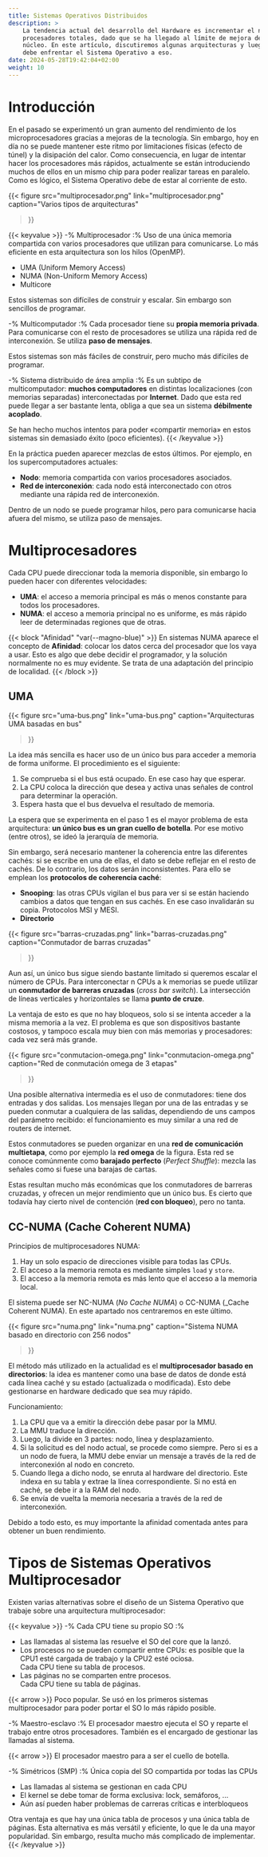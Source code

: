 ```yaml
---
title: Sistemas Operativos Distribuidos
description: >
    La tendencia actual del desarrollo del Hardware es incrementar el número de
    procesadores totales, dado que se ha llegado al límite de mejora de un solo
    núcleo. En este artículo, discutiremos algunas arquitecturas y luego cómo se
    debe enfrentar el Sistema Operativo a eso.
date: 2024-05-28T19:42:04+02:00
weight: 10
---
```


# Introducción

En el pasado se experimentó un gran aumento del rendimiento de los
microprocesadores gracias a mejoras de la tecnología. Sin embargo, hoy en día no
se puede mantener este ritmo por limitaciones físicas (efecto de túnel) y la
disipación del calor. Como consecuencia, en lugar de intentar hacer los
procesadores más rápidos, actualmente se están introduciendo muchos de ellos en
un mismo chip para poder realizar tareas en paralelo. Como es lógico, el Sistema
Operativo debe de estar al corriente de esto.

{{< figure
    src="multiprocesador.png"
    link="multiprocesador.png"
    caption="Varios tipos de arquitecturas"
>}}

{{< keyvalue >}}
-% Multiprocesador :%
Uso de una única memoria compartida con varios procesadores que utilizan para
comunicarse. Lo más eficiente en esta arquitectura son los hilos (OpenMP).

- UMA (Uniform Memory Access)
- NUMA (Non-Uniform Memory Access)
- Multicore

Estos sistemas son difíciles de construir y escalar. Sin embargo son sencillos
de programar.

-% Multicomputador :%
Cada procesador tiene su **propia memoria privada**. Para comunicarse con el
resto de procesadores se utiliza una rápida red de interconexión. Se utiliza
**paso de mensajes**.

Estos sistemas son más fáciles de construir, pero mucho más difíciles de
programar.

-% Sistema distribuido de área amplia :%
Es un subtipo de multicomputador: **muchos computadores** en distintas
localizaciones (con memorias separadas) interconectadas por **Internet**.
Dado que esta red puede llegar a ser bastante lenta, obliga a que sea un
sistema **débilmente acoplado**.

Se han hecho muchos intentos para poder «compartir memoria» en estos sistemas
sin demasiado éxito (poco eficientes).
{{< /keyvalue >}}

En la práctica pueden aparecer mezclas de estos últimos. Por ejemplo, en los
supercomputadores actuales:

- **Nodo**: memoria compartida con varios procesadores asociados.
- **Red de interconexión**: cada nodo está interconectado con otros mediante una
  rápida red de interconexión.

Dentro de un nodo se puede programar hilos, pero para comunicarse hacia afuera
del mismo, se utiliza paso de mensajes.

# Multiprocesadores

Cada CPU puede direccionar toda la memoria disponible, sin embargo lo pueden
hacer con diferentes velocidades:

- **UMA**: el acceso a memoria principal es más o menos constante para todos los
  procesadores.
- **NUMA**: el acceso a memoria principal no es uniforme, es más rápido leer de
  determinadas regiones que de otras.

{{< block "Afinidad" "var(--magno-blue)" >}}
En sistemas NUMA aparece el concepto de **Afinidad**: colocar los datos cerca
del procesador que los vaya a usar. Esto es algo que debe decidir el
programador, y la solución normalmente no es muy evidente. Se trata de una
adaptación del principio de localidad.
{{< /block >}}

## UMA

{{< figure
    src="uma-bus.png"
    link="uma-bus.png"
    caption="Arquitecturas UMA basadas en bus"
>}}

La idea más sencilla es hacer uso de un único bus para acceder a memoria de
forma uniforme. El procedimiento es el siguiente:

1. Se comprueba si el bus está ocupado. En ese caso hay que esperar.
2. La CPU coloca la dirección que desea y activa unas señales de control para
   determinar la operación.
3. Espera hasta que el bus devuelva el resultado de memoria.

La espera que se experimenta en el paso 1 es el mayor problema de esta
arquitectura: **un único bus es un gran cuello de botella**. Por ese motivo
(entre otros), se ideó la jerarquía de memoria.

Sin embargo, será necesario mantener la coherencia entre las diferentes cachés:
si se escribe en una de ellas, el dato se debe reflejar en el resto de cachés.
De lo contrario, los datos serán inconsistentes. Para ello se emplean los
**protocolos de coherencia caché**:

- **Snooping**: las otras CPUs vigilan el bus para ver si se están haciendo cambios
  a datos que tengan en sus cachés. En ese caso invalidarán su copia. Protocolos
  MSI y MESI.
- **Directorio**

{{< figure
    src="barras-cruzadas.png"
    link="barras-cruzadas.png"
    caption="Conmutador de barras cruzadas"
>}}

Aun así, un único bus sigue siendo bastante limitado si queremos escalar el
número de CPUs. Para interconectar n CPUs a k memorias se puede utilizar un
**conmutador de barreras cruzadas** (_cross bar switch_). La intersección de
líneas verticales y horizontales se llama **punto de cruze**.

La ventaja de esto es que no hay bloqueos, solo si se intenta acceder a la misma
memoria a la vez. El problema es que son dispositivos bastante costosos,
y tampoco escala muy bien con más memorias y procesadores: cada vez será más
grande.

{{< figure
    src="conmutacion-omega.png"
    link="conmutacion-omega.png"
    caption="Red de conmutación omega de 3 etapas"
>}}

Una posible alternativa intermedia es el uso de conmutadores: tiene dos entradas
y dos salidas. Los mensajes llegan por una de las entradas y se pueden conmutar
a cualquiera de las salidas, dependiendo de uns campos del parámetro recibido:
el funcionamiento es muy similar a una red de routers de internet.

Estos conmutadores se pueden organizar en una **red de comunicación
multietapa**, como por ejemplo la **red omega** de la figura. Esta red se conoce
comúnmente como **barajado perfecto** (_Perfect Shuffle_): mezcla las señales
como si fuese una barajas de cartas.

Estas resultan mucho más económicas que los conmutadores de barreras cruzadas,
y ofrecen un mejor rendimiento que un único bus. Es cierto que todavía hay
cierto nivel de contención (**red con bloqueo**), pero no tanta.

## CC-NUMA (Cache Coherent NUMA)

Principios de multiprocesadores NUMA:

1. Hay un solo espacio de direcciones visible para todas las CPUs.
2. El acceso a la memoria remota es mediante simples `load` y `store`.
3. El acceso a la memoria remota es más lento que el acceso a la memoria local.

El sistema puede ser NC-NUMA (_No Cache NUMA_) o CC-NUMA (_Cache Coherent NUMA).
En este apartado nos centraremos en este último.

{{< figure
    src="numa.png"
    link="numa.png"
    caption="Sistema NUMA basado en directorio con 256 nodos"
>}}

El método más utilizado en la actualidad es el **multiprocesador basado en
directorios**: la idea es mantener como una base de datos de donde está cada
línea caché y su estado (actualizada o modificada). Esto debe gestionarse en
hardware dedicado que sea muy rápido.

Funcionamiento:

1. La CPU que va a emitir la dirección debe pasar por la MMU.
2. La MMU traduce la dirección.
3. Luego, la divide en 3 partes: nodo, línea y desplazamiento.
4. Si la solicitud es del nodo actual, se procede como siempre. Pero si es a un
   nodo de fuera, la MMU debe enviar un mensaje a través de la red de
   interconexión al nodo en concreto.
5. Cuando llega a dicho nodo, se enruta al hardware del directorio. Este indexa
   en su tabla y extrae la línea correspondiente. Si no está en caché, se debe
   ir a la RAM del nodo.
6. Se envía de vuelta la memoria necesaria a través de la red de interconexión.

Debido a todo esto, es muy importante la afinidad comentada antes para obtener
un buen rendimiento.

# Tipos de Sistemas Operativos Multiprocesador

Existen varias alternativas sobre el diseño de un Sistema Operativo que trabaje
sobre una arquitectura multiprocesador:

{{< keyvalue >}}
-% Cada CPU tiene su propio SO :%
- Las llamadas al sistema las resuelve el SO del core que la lanzó.
- Los procesos no se pueden compartir entre CPUs: es posible que la CPU1 esté
  cargada de trabajo y la CPU2 esté ociosa.  
  Cada CPU tiene su tabla de procesos.
- Las páginas no se comparten entre procesos.  
  Cada CPU tiene su tabla de páginas.

{{< arrow >}} Poco popular. Se usó en los primeros sistemas multiprocesador para
poder portar el SO lo más rápido posible.

-% Maestro-esclavo :%
El procesador maestro ejecuta el SO y reparte el trabajo entre otros
procesadores. También es el encargado de gestionar las llamadas al sistema.

{{< arrow >}} El procesador maestro para a ser el cuello de botella.

-% Simétricos (SMP) :%
Única copia del SO compartida por todas las CPUs

- Las llamadas al sistema se gestionan en cada CPU
- El kernel se debe tomar de forma exclusiva: lock, semáforos, ...
- Aún así pueden haber problemas de carreras críticas e interbloqueos

Otra ventaja es que hay una única tabla de procesos y una única tabla de
páginas. Esta alternativa es más versátil y eficiente, lo que le da una mayor
popularidad. Sin embargo, resulta mucho más complicado de implementar.
{{< /keyvalue >}}
